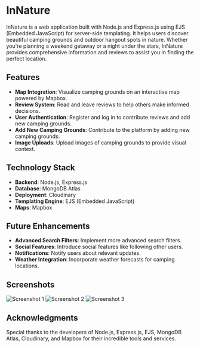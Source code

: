 # InNature

InNature is a web application built with Node.js and Express.js using EJS (Embedded JavaScript) for server-side templating. It helps users discover beautiful camping grounds and outdoor hangout spots in nature. Whether you're planning a weekend getaway or a night under the stars, InNature provides comprehensive information and reviews to assist you in finding the perfect location.

## Features

- **Map Integration**: Visualize camping grounds on an interactive map powered by Mapbox.
- **Review System**: Read and leave reviews to help others make informed decisions.
- **User Authentication**: Register and log in to contribute reviews and add new camping grounds.
- **Add New Camping Grounds**: Contribute to the platform by adding new camping grounds.
- **Image Uploads**: Upload images of camping grounds to provide visual context.

## Technology Stack

- **Backend**: Node.js, Express.js
- **Database**: MongoDB Atlas
- **Deployment**: Cloudinary
- **Templating Engine**: EJS (Embedded JavaScript)
- **Maps**: Mapbox

## Future Enhancements

- **Advanced Search Filters**: Implement more advanced search filters.
- **Social Features**: Introduce social features like following other users.
- **Notifications**: Notify users about relevant updates.
- **Weather Integration**: Incorporate weather forecasts for camping locations.

## Screenshots

![Screenshot 1](https://res.cloudinary.com/dbpuucwtw/image/upload/v1712385537/home_innature_e4mbax.png)
![Screenshot 2](https://res.cloudinary.com/dbpuucwtw/image/upload/v1712385499/reviews_pywn44.png)
![Screenshot 3](https://res.cloudinary.com/dbpuucwtw/image/upload/v1712385466/campgrounds_siq49k.png)


## Acknowledgments

Special thanks to the developers of Node.js, Express.js, EJS, MongoDB Atlas, Cloudinary, and Mapbox for their incredible tools and services.
